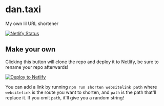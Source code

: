 # dan.taxi

My own lil URL shortener

[![Netlify Status](https://api.netlify.com/api/v1/badges/97d21626-4a0e-4a5b-b658-9f559133e4aa/deploy-status)](https://app.netlify.com/sites/dan-taxi/deploys)

## Make your own

Clicking this button will clone the repo and deploy it to Netlify, be sure to rename your repo afterwards!

[![Deploy to Netlify](https://www.netlify.com/img/deploy/button.svg)](https://app.netlify.com/start/deploy?repository=https://github.com/dstarner/dan.taxi&utm_source=github&utm_medium=shortener-cs&utm_campaign=devex)

You can add a link by running `npm run shorten websitelink path` where `websitelink` is the route you want to shorten, and `path` is the path that'll replace it. If you omit `path`, it'll give you a random string!
